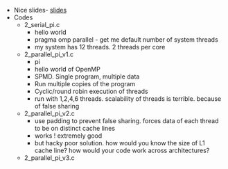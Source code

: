 * Nice slides- [slides](./slides)
* Codes
  * 2_serial_pi.c
    * hello world
    * pragma omp parallel - get me default number of system threads
    * my system has 12 threads. 2 threads per core
  * 2_parallel_pi_v1.c
    * pi
    * hello world of OpenMP
    * SPMD. Single program, multiple data
    * Run multiple copies of the program
    * Cyclic/round robin execution of threads
    * run with 1,2,4,6 threads. scalability of threads is terrible. because of false sharing
  * 2_parallel_pi_v2.c
    * use padding to prevent false sharing. forces data of each thread to be on distinct cache lines
    * works ! extremely good
    * but hacky poor solution. how would you know the size of L1 cache line? how would your code work across architectures?
  * 2_parallel_pi_v3.c
